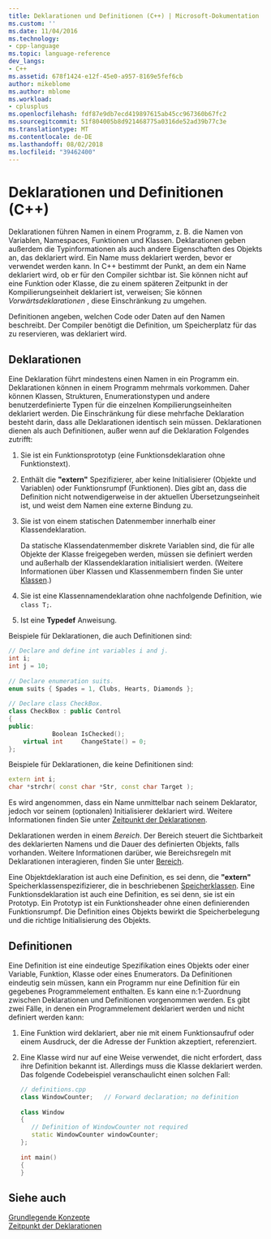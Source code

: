 ```yaml
---
title: Deklarationen und Definitionen (C++) | Microsoft-Dokumentation
ms.custom: ''
ms.date: 11/04/2016
ms.technology:
- cpp-language
ms.topic: language-reference
dev_langs:
- C++
ms.assetid: 678f1424-e12f-45e0-a957-8169e5fef6cb
author: mikeblome
ms.author: mblome
ms.workload:
- cplusplus
ms.openlocfilehash: fdf87e9db7ecd419897615ab45cc967360b67fc2
ms.sourcegitcommit: 51f804005b8d921468775a0316de52ad39b77c3e
ms.translationtype: MT
ms.contentlocale: de-DE
ms.lasthandoff: 08/02/2018
ms.locfileid: "39462400"
---
```

# <a name="declarations-and-definitions-c"></a>Deklarationen und Definitionen (C++)
Deklarationen führen Namen in einem Programm, z. B. die Namen von Variablen, Namespaces, Funktionen und Klassen. Deklarationen geben außerdem die Typinformationen als auch andere Eigenschaften des Objekts an, das deklariert wird. Ein Name muss deklariert werden, bevor er verwendet werden kann. In C++ bestimmt der Punkt, an dem ein Name deklariert wird, ob er für den Compiler sichtbar ist. Sie können nicht auf eine Funktion oder Klasse, die zu einem späteren Zeitpunkt in der Kompilierungseinheit deklariert ist, verweisen; Sie können *Vorwärtsdeklarationen* , diese Einschränkung zu umgehen.  
  
 Definitionen angeben, welchen Code oder Daten auf den Namen beschreibt. Der Compiler benötigt die Definition, um Speicherplatz für das zu reservieren, was deklariert wird.  
  
## <a name="declarations"></a>Deklarationen  
 Eine Deklaration führt mindestens einen Namen in ein Programm ein. Deklarationen können in einem Programm mehrmals vorkommen. Daher können Klassen, Strukturen, Enumerationstypen und andere benutzerdefinierte Typen für die einzelnen Kompilierungseinheiten deklariert werden. Die Einschränkung für diese mehrfache Deklaration besteht darin, dass alle Deklarationen identisch sein müssen. Deklarationen dienen als auch Definitionen, außer wenn auf die Deklaration Folgendes zutrifft:  
  
1.  Sie ist ein Funktionsprototyp (eine Funktionsdeklaration ohne Funktionstext).  
  
2.  Enthält die **"extern"** Spezifizierer, aber keine Initialisierer (Objekte und Variablen) oder Funktionsrumpf (Funktionen). Dies gibt an, dass die Definition nicht notwendigerweise in der aktuellen Übersetzungseinheit ist, und weist dem Namen eine externe Bindung zu.  
  
3.  Sie ist von einem statischen Datenmember innerhalb einer Klassendeklaration.  
  
     Da statische Klassendatenmember diskrete Variablen sind, die für alle Objekte der Klasse freigegeben werden, müssen sie definiert werden und außerhalb der Klassendeklaration initialisiert werden. (Weitere Informationen über Klassen und Klassenmembern finden Sie unter [Klassen](../cpp/classes-and-structs-cpp.md).)  
  
4.  Sie ist eine Klassennamendeklaration ohne nachfolgende Definition, wie `class T;`.  
  
5.  Ist eine **Typedef** Anweisung.  
  
Beispiele für Deklarationen, die auch Definitionen sind:  
  
```cpp 
// Declare and define int variables i and j.  
int i;  
int j = 10;  
  
// Declare enumeration suits.  
enum suits { Spades = 1, Clubs, Hearts, Diamonds };  
  
// Declare class CheckBox.  
class CheckBox : public Control  
{  
public:  
            Boolean IsChecked();  
    virtual int     ChangeState() = 0;  
};  
```  
  
Beispiele für Deklarationen, die keine Definitionen sind:  
  
```cpp 
extern int i;  
char *strchr( const char *Str, const char Target );  
```  
  
 Es wird angenommen, dass ein Name unmittelbar nach seinem Deklarator, jedoch vor seinem (optionalen) Initialisierer deklariert wird. Weitere Informationen finden Sie unter [Zeitpunkt der Deklarationen](../cpp/point-of-declaration-in-cpp.md).  
  
 Deklarationen werden in einem *Bereich*. Der Bereich steuert die Sichtbarkeit des deklarierten Namens und die Dauer des definierten Objekts, falls vorhanden. Weitere Informationen darüber, wie Bereichsregeln mit Deklarationen interagieren, finden Sie unter [Bereich](../cpp/scope-visual-cpp.md).  
  
 Eine Objektdeklaration ist auch eine Definition, es sei denn, die **"extern"** Speicherklassenspezifizierer, die in beschriebenen [Speicherklassen](storage-classes-cpp.md). Eine Funktionsdeklaration ist auch eine Definition, es sei denn, sie ist ein Prototyp. Ein Prototyp ist ein Funktionsheader ohne einen definierenden Funktionsrumpf. Die Definition eines Objekts bewirkt die Speicherbelegung und die richtige Initialisierung des Objekts.  
  
## <a name="definitions"></a>Definitionen  
 Eine Definition ist eine eindeutige Spezifikation eines Objekts oder einer Variable, Funktion, Klasse oder eines Enumerators. Da Definitionen eindeutig sein müssen, kann ein Programm nur eine Definition für ein gegebenes Programmelement enthalten. Es kann eine n:1-Zuordnung zwischen Deklarationen und Definitionen vorgenommen werden. Es gibt zwei Fälle, in denen ein Programmelement deklariert werden und nicht definiert werden kann:  
  
1.  Eine Funktion wird deklariert, aber nie mit einem Funktionsaufruf oder einem Ausdruck, der die Adresse der Funktion akzeptiert, referenziert.  
  
2.  Eine Klasse wird nur auf eine Weise verwendet, die nicht erfordert, dass ihre Definition bekannt ist. Allerdings muss die Klasse deklariert werden. Das folgende Codebeispiel veranschaulicht einen solchen Fall:  
  
    ```cpp 
    // definitions.cpp  
    class WindowCounter;   // Forward declaration; no definition  
  
    class Window  
    {  
       // Definition of WindowCounter not required  
       static WindowCounter windowCounter;  
    };  
  
    int main()  
    {  
    }  
    ```  
  
## <a name="see-also"></a>Siehe auch  
 [Grundlegende Konzepte](../cpp/basic-concepts-cpp.md)   
 [Zeitpunkt der Deklarationen](../cpp/point-of-declaration-in-cpp.md)